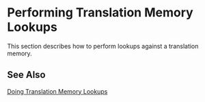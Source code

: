 Performing Translation Memory Lookups
========================
This section describes how to perform lookups against a translation memory.

See Also
--------------
[Doing Translation Memory Lookups](doing_translation_memory_lookups.md)